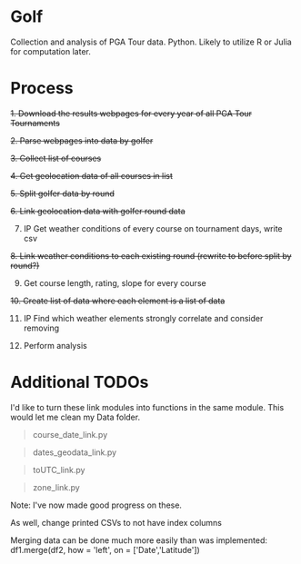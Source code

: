 # Golf
Collection and analysis of PGA Tour data. Python. Likely to utilize R or Julia for computation later.

# Process
~~1. Download the results webpages for every year of all PGA Tour Tournaments~~

~~2. Parse webpages into data by golfer~~

~~3. Collect list of courses~~

~~4. Get geolocation data of all courses in list~~

~~5. Split golfer data by round~~

~~6. Link geolocation data with golfer round data~~

7. IP Get weather conditions of every course on tournament days, write csv

~~8. Link weather conditions to each existing round (rewrite to before split by round?)~~

9. Get course length, rating, slope for every course

~~10. Create list of data where each element is a list of data~~

11. IP Find which weather elements strongly correlate and consider removing

12. Perform analysis

# Additional TODOs

I'd like to turn these link modules into functions in the same module. This would let me clean my Data folder.

> course_date_link.py

> dates_geodata_link.py

> toUTC_link.py

> zone_link.py

Note: I've now made good progress on these.

As well, change printed CSVs to not have index columns

Merging data can be done much more easily than was implemented: df1.merge(df2, how = 'left', on = ['Date','Latitude'])
